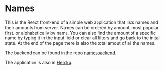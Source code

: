 # Names

This is the React front-end of a simple web application that lists names and their amounts from server. Names can be ordered by amount, most popular first, or alphabetically by name. You can also find the amount of a specific name by typing it in the input field or clear all filters and go back to the inital state. At the end of the page there is also the total amout of all the names.

The backend can be found in the repo [namesbackend](https://github.com/hannayj/namesbackend).

The application is also in [Heroku](https://mighty-earth-09954.herokuapp.com). 
